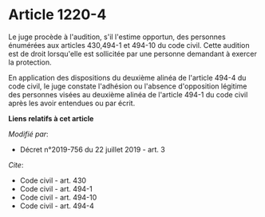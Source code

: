 # Article 1220-4

Le juge procède à l'audition, s'il l'estime opportun, des personnes énumérées aux articles 430,494-1 et 494-10 du code civil.
Cette audition est de droit lorsqu'elle est sollicitée par une personne demandant à exercer la protection. 

En application des dispositions du deuxième alinéa de l'article 494-4 du code civil, le juge constate l'adhésion ou l'absence
d'opposition légitime des personnes visées au deuxième alinéa de l'article 494-1 du code civil après les avoir entendues ou
par écrit.

**Liens relatifs à cet article**

_Modifié par_:

  - Décret n°2019-756 du 22 juillet 2019 - art. 3

_Cite_:

  - Code civil - art. 430
  - Code civil - art. 494-1
  - Code civil - art. 494-10
  - Code civil - art. 494-4
